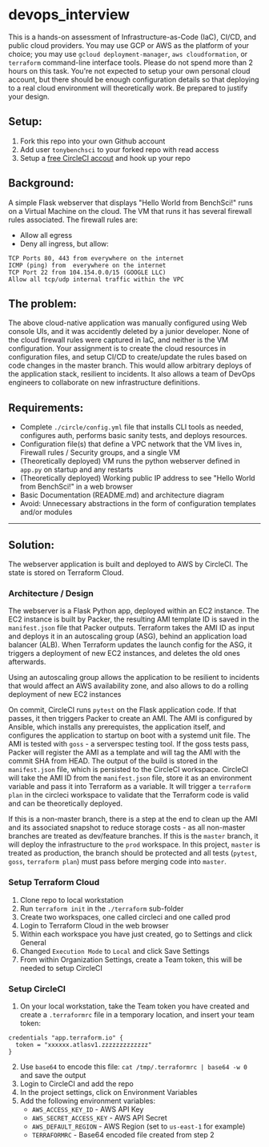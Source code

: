 # devops_interview
This is a hands-on assessment of Infrastructure-as-Code (IaC), CI/CD, and public cloud providers. You may use GCP or AWS as the platform of your choice; you may use `gcloud deployment-manager`, `aws cloudformation`, or `terraform` command-line interface tools. Please do not spend more than 2 hours on this task. You're not expected to setup your own personal cloud account, but there should be enough configuration details so that deploying to a real cloud environment will theoretically work. Be prepared to justify your design.

## Setup:
1. Fork this repo into your own Github account
2. Add user `tonybenchsci` to your forked repo with read access
3. Setup a [free CircleCI accout](https://circleci.com/docs/2.0/first-steps/) and hook up your repo

## Background:
A simple Flask webserver that displays "Hello World from BenchSci!" runs on a Virtual Machine on the cloud. The VM that runs it has several firewall rules associated. The firewall rules are:
- Allow all egress
- Deny all ingress, but allow:
```
TCP Ports 80, 443 from everywhere on the internet
ICMP (ping) from  everywhere on the internet
TCP Port 22 from 104.154.0.0/15 (GOOGLE LLC)
Allow all tcp/udp internal traffic within the VPC
```

## The problem:
The above cloud-native application was manually configured using Web console UIs, and it was accidently deleted by a junior developer. None of the cloud firewall rules were captured in IaC, and neither is the VM configuration. Your assignment is to create the cloud resources in configuration files, and setup CI/CD to create/update the rules based on code changes in the master branch. This would allow arbitrary deploys of the application stack, resilient to incidents. It also allows a team of DevOps engineers to collaborate on new infrastructure definitions.

## Requirements:
- Complete `./circle/config.yml` file that installs CLI tools as needed, configures auth, performs basic sanity tests, and deploys resources.
- Configuration file(s) that define a VPC network that the VM lives in, Firewall rules / Security groups, and a single VM
- (Theoretically deployed) VM runs the python webserver defined in `app.py` on startup and any restarts
- (Theoretically deployed) Working public IP address to see "Hello World from BenchSci!" in a web browser
- Basic Documentation (README.md) and architecture diagram
- Avoid: Unnecessary abstractions in the form of configuration templates and/or modules

--------------------------
## Solution:

The webserver application is built and deployed to AWS by CircleCI. The state is stored on Terraform Cloud.

### Architecture / Design

The webserver is a Flask Python app, deployed within an EC2 instance. The EC2 instance is built by Packer, the resulting AMI template ID is saved in the `manifest.json` file that Packer outputs. Terraform takes the AMI ID as input and deploys it in an autoscaling group (ASG), behind an application load balancer (ALB). When Terraform updates the launch config for the ASG, it triggers a deployment of new EC2 instances, and deletes the old ones afterwards.

Using an autoscaling group allows the application to be resilient to incidents that would affect an AWS availability zone, and also allows to do a rolling deployment of new EC2 instances

On commit, CircleCI runs `pytest` on the Flask application code. If that passes, it then triggers Packer to create an AMI. The AMI is configured by Ansible, which installs any prerequistes, the application itself, and configures the application to startup on boot with a systemd unit file. The AMI is tested with `goss` - a serverspec testing tool. If the goss tests pass, Packer will register the AMI as a template and will tag the AMI with the commit SHA from HEAD. The output of the build is stored in the `manifest.json` file, which is persisted to the CircleCI workspace. CircleCI will take the AMI ID from the `manifest.json` file, store it as an environment variable and pass it into Terraform as a variable. It will trigger a `terraform plan` in the circleci workspace to validate that the Terraform code is valid and can be theoretically deployed.

If this is a non-master branch, there is a step at the end to clean up the AMI and its associated snapshot to reduce storage costs - as all non-master branches are treated as dev/feature branches. If this is the `master` branch, it will deploy the infrastructure to the `prod` workspace. In this project, `master` is treated as production, the branch should be protected and all tests (`pytest`, `goss`, `terraform plan`) must pass before merging code into `master`. 

### Setup Terraform Cloud
1. Clone repo to local workstation
2. Run `terraform init` in the `./terraform` sub-folder
3. Create two workspaces, one called circleci and one called prod
4. Login to Terraform Cloud in the web browser
5. Within each workspace you have just created, go to Settings and click General
6. Changed `Execution Mode` to `Local` and click Save Settings
7. From within Organization Settings, create a Team token, this will be needed to setup CircleCI

### Setup CircleCI
1. On your local workstation, take the Team token you have created and create a `.terraformrc` file in a temporary location, and insert your team token:

```hcl
credentials "app.terraform.io" {
  token = "xxxxxx.atlasv1.zzzzzzzzzzzzz"
}
```
2. Use `base64` to encode this file: `cat /tmp/.terraformrc | base64 -w 0` and save the output
3. Login to CircleCI and add the repo
4. In the project settings, click on Environment Variables
5. Add the following environment variables:
    - `AWS_ACCESS_KEY_ID`       - AWS API Key
    - `AWS_SECRET_ACCESS_KEY`   - AWS API Secret
    - `AWS_DEFAULT_REGION`      - AWS Region (set to `us-east-1` for example)
    - `TERRAFORMRC`             - Base64 encoded file created from step 2
